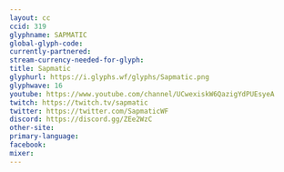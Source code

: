 ```yaml
---
layout: cc
ccid: 319
glyphname: SAPMATIC
global-glyph-code: 
currently-partnered: 
stream-currency-needed-for-glyph: 
title: Sapmatic
glyphurl: https://i.glyphs.wf/glyphs/Sapmatic.png
glyphwave: 16
youtube: https://www.youtube.com/channel/UCwexiskW6QazigYdPUEsyeA
twitch: https://twitch.tv/sapmatic
twitter: https://twitter.com/SapmaticWF
discord: https://discord.gg/ZEe2WzC
other-site: 
primary-language: 
facebook: 
mixer: 
---
```


